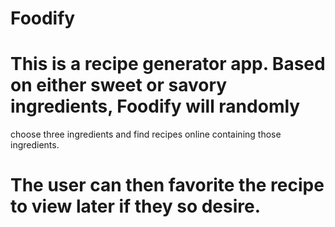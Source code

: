 # Foodify
#
# This is a recipe generator app. Based on either sweet or savory ingredients, Foodify will randomly
choose three ingredients and find recipes online containing those ingredients.
# The user can then favorite the recipe to view later if they so desire.
